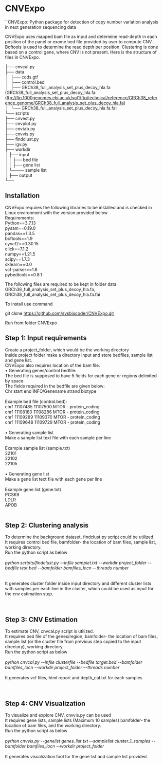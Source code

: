 # CNVExpo <br>
``CNVExpo: 
Python package for detection of copy number variation analysis in next generation sequencing data 

CNVExpo uses mapped bam file as input and determine read-depth in each position of the panel or exome bed file provided by user to compute 
CNV. Bcftools is used to determine the read depth per position. Clustering is done based on a control gene, where CNV is not present. Here is the structure of files in CNVExpo.


├── cnvcal.py <br>
├── data <br>
│   ├── ccds.gtf <br>
│   ├── control.bed <br>
│   ├── GRCh38_full_analysis_set_plus_decoy_hla.fa  (GRCh38_full_analysis_set_plus_decoy_hla.fa (ftp://ftp.1000genomes.ebi.ac.uk/vol1/ftp/technical/reference/GRCh38_reference_genome/GRCh38_full_analysis_set_plus_decoy_hla.fa) <br>
│   └── GRCh38_full_analysis_set_plus_decoy_hla.fa.fai <br>
└── scripts <br>
    ├── cnvest.py <br>
    ├── cnvplot.py <br>
    ├── cnvtab.py <br>
    ├── cnvvis.py <br>
    ├── findclust.py <br>
    ├── igv.py <br>
    ├── workdir <br>
    │    ├── input <br>
    │    │  ├── bed file <br>
    │    │  ├── gene list <br>
    │    └──── sample list <br>
    │   ├── output <br>
    └── 
## Installation <br>
CNVExpo requires the following libraries to be installed and is checked in Linux environment with the version provided below<br>
Requirements: <br>
Python==3.7.13<br>
pysam==0.19.0<br>
pandas==1.3.5<br>
bcftools==1.9 <br>
cyvcf2==0.30.15 <br>
click==7.1.2 <br>
numpy==1.21.5 <br>
scipy==1.7.3 <br>
sklearn==0.0 <br>
vcf-parser==1.6 <br>
pybedtools==0.8.1<br>

The following files are required to be kept in folder data GRCh38_full_analysis_set_plus_decoy_hla.fa, GRCh38_full_analysis_set_plus_decoy_hla.fa.fai 

To install use command <br>

git clone https://github.com/sysbiocoder/CNVExpo.git <br>

Run from folder CNVExpo  <br>
 

##  Step 1: Input requirements<br>
Create a project_folder, which would be the working directory<br>
Inside project folder make a directory input and store bedfiles, sample list and gene list.<br>
CNVExpo also requires location of the bam file.<br>
•	Generating genes/control bedfile:<br>
The bed file is supposed to have 5 fields for each gene or regions delimited by <TAB> space.<br>
The fields required in the bedfile are given below:<br>
Chr start end INFO/Genename strand biotype <br>
<br>
Example bed file (control.bed): <br>
chr1	11107485	11107500	MTOR	-	protein_coding<br>
chr1	11108180	11108286	MTOR	-	protein_coding<br>
chr1	11109289	11109370	MTOR	-	protein_coding<br>
chr1	11109648	11109729	MTOR	-	protein_coding<br>
<br>
•	Generating sample list <br>
Make a sample list text file with each sample per line<br>
<br>
Example sample list (sample.txt)<br>
22101<br>
22102<br>
22105<br>
<br>
•	Generating gene list<br>
Make a gene list text file with each gene per line<br>
<br>
Example gene list (gene.txt)<br>
      PCSK9<br>
      LDLR<br>
      APOB<br>
<br>      
## Step 2: Clustering analysis<br>
To determine the background dataset, findclust.py script could be utilized.<br>
It requires control bed file, bamfolder- the location of bam files, sample list, working directory.<br>
Run the python script as below<br><br>
*python scripts/findclust.py --infile samplet.txt --workdir project_folder  --bedfile test.bed --bamfolder bamfiles_locn –-threads number*<br><br>
<br>
It generates cluster folder inside input directory and different cluster lists with samples per each line in the cluster, which could be used as input for the cnv estimation step.<br>
<br>
<br>
##  Step 3: CNV Estimation<br>
To estimate CNV, cnvcal.py script is utilized.<br>
It requires bed file of the genes/region, bamfolder- the location of bam files, sample list (or the cluster file from previous step copied to the input directory), working directory.<br>
Run the python script as below<br><br>
*python cnvcal.py --infile clusterfile --bedfile target.bed --bamfolder bamfiles_locn --workdir project_folder –-threads number*  <br><br>
It generates vcf files, html report  and depth_cal.txt for each samples.<br>
<br>
<br>
##  Step 4: CNV Visualization<br>
To visualize and explore CNV, cnvvis.py can be used<br>
It requires gene lists, sample lists (Maximum 10 samples) bamfolder- the location of bam files, and the working directory.<br>
Run the python script as below<br><br>
*python cnvvis.py --genelist genes_list.txt --samplelist cluster_1_samples --bamfolder bamfiles_locn --workdir project_folder*<br><br>
It generates visualization tool for the gene list and sample list provided. <br>

